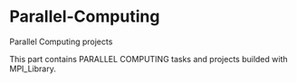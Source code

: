 # Parallel-Computing
Parallel Computing projects

This part contains PARALLEL COMPUTING tasks and projects builded with MPI_Library.
